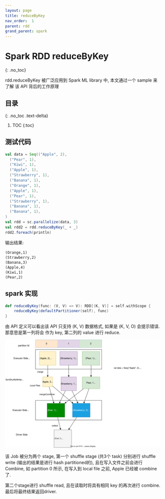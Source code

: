 ```yaml
---
layout: page
title: reduceByKey
nav_order:  1
parent: rdd 
grand_parent: spark
---
```


# Spark RDD reduceByKey

{: .no_toc}

rdd.reduceByKey 被广泛应用到 Spark ML library 中, 本文通过一个 sample 来了解
该  API 背后的工作原理


## 目录
{: .no_toc .text-delta}

1. TOC
{:toc}


## 测试代码

``` scala
val data = Seq(("Apple", 2),
  ("Pear", 1),
  ("Kiwi", 1),
  ("Apple", 1),
  ("Strawberry", 1),
  ("Banana", 1),
  ("Orange", 1),
  ("Apple", 1),
  ("Pear", 1),
  ("Strawberry", 1),
  ("Banana", 1),
  ("Banana", 1),
)
val rdd = sc.parallelize(data, 3)
val rdd2 = rdd.reduceByKey(_ + _)
rdd2.foreach(println)
```

输出结果:

``` console
(Orange,1)
(Strawberry,2)
(Banana,3)
(Apple,4)
(Kiwi,1)
(Pear,2)
```

## spark 实现

``` scala
def reduceByKey(func: (V, V) => V): RDD[(K, V)] = self.withScope {
    reduceByKey(defaultPartitioner(self), func)
}
```

由 API 定义可以看出该 API 只支持 (K, V) 数据格式, 如果是 (K, V, O) 会提示错误. 那意思是第一列将会
作为 key, 第二列的 value 进行 reduce.

![reduce-by-key](/docs/spark/rdd/reduce-by-key/spark-ml-reduceByKey.drawio.svg)

该 Job 被分为两个 stage, 第一个 shuffle stage (共3个 task) 分别进行 shuffle write (输出的结果是进行 hash partitioned的),
且在写入文件之前会进行 Combine, 如 partition 0 所示, 在写入到 local file 之前, Apple 已经被 combine 了.

第二个stage进行 shuffle read, 且在读取时将具有相同 key 的再次进行 combine. 最后将最终结果返回driver.
